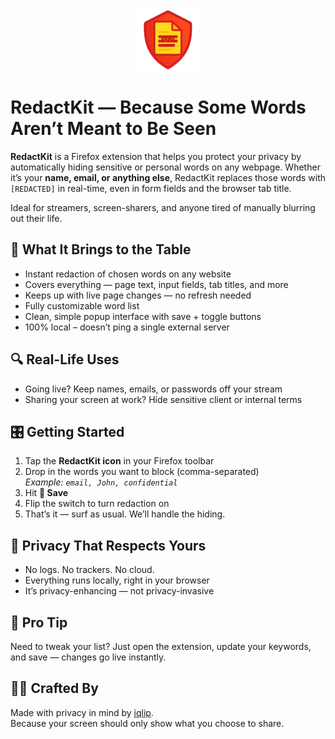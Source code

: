 <p align="center">
  <img src="icons/redacted.png" alt="RedactKit Icon" width="100" />
</p>

# RedactKit — Because Some Words Aren’t Meant to Be Seen

**RedactKit** is a Firefox extension that helps you protect your privacy by automatically hiding sensitive or personal words on any webpage. Whether it’s your **name, email, or anything else**, RedactKit replaces those words with `[REDACTED]` in real-time, even in form fields and the browser tab title.

Ideal for streamers, screen-sharers, and anyone tired of manually blurring out their life.


## 🚀 What It Brings to the Table

- Instant redaction of chosen words on any website
- Covers everything — page text, input fields, tab titles, and more
- Keeps up with live page changes — no refresh needed
- Fully customizable word list
- Clean, simple popup interface with save + toggle buttons
- 100% local – doesn’t ping a single external server


## 🔍 Real-Life Uses

- Going live? Keep names, emails, or passwords off your stream
- Sharing your screen at work? Hide sensitive client or internal terms


## 🎛️ Getting Started

1. Tap the **RedactKit icon** in your Firefox toolbar  
2. Drop in the words you want to block (comma-separated)  
   _Example: `email, John, confidential`_
3. Hit **💾 Save**
4. Flip the switch to turn redaction on
5. That’s it — surf as usual. We’ll handle the hiding.


## 🔐 Privacy That Respects Yours

- No logs. No trackers. No cloud.  
- Everything runs locally, right in your browser  
- It’s privacy-enhancing — not privacy-invasive


## 💬 Pro Tip

Need to tweak your list? Just open the extension, update your keywords, and save — changes go live instantly.


## 🧑‍🎨 Crafted By

Made with privacy in mind by [iqlip](https://github.com/iqlipx).  
Because your screen should only show what you choose to share.

